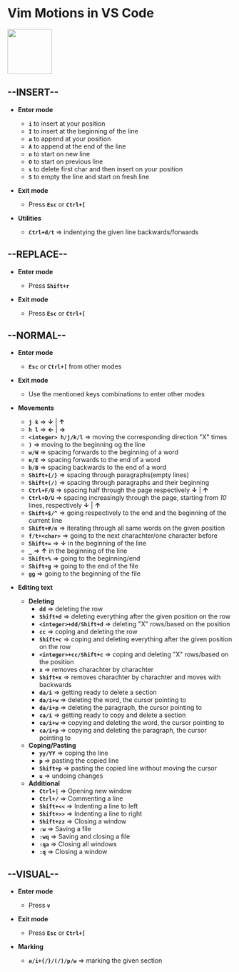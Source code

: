 # Vim Motions in VS Code

<img src="https://github.com/user-attachments/assets/d55c5e5d-8128-49ec-80fd-c40f07e1a110" width="100" height="100">

--INSERT--
-

- **Enter mode**
  - **`i`** to insert at your position
  - **`I`** to insert at the beginning of the line
  - **`a`** to append at your position
  - **`A`** to append at the end of the line
  - **`o`** to start on new line
  - **`O`** to start on previous line
  - **`s`** to delete first char and then insert on your position
  - **`S`** to empty the line and start on fresh line
    
- **Exit mode**
  - Press **`Esc`** or **`Ctrl+[`**

- **Utilities**
  - **`Ctrl+d/t`** => indentying the given line backwards/forwards
 
--REPLACE--
-

- **Enter mode**
  - Press **`Shift+r`**
    
- **Exit mode**
  - Press **`Esc`** or **`Ctrl+[`**

--NORMAL--
-

- **Enter mode**
  - **`Esc`** or **`Ctrl+[`** from other modes
  
- **Exit mode**
  - Use the mentioned keys combinations to enter other modes
    
- **Movements**
  - **`j k`** => **↓** | **↑**
  - **`h l`** => **←** | **→** 
  - **`<integer> h/j/k/l`** => moving the corresponding direction "X" times
  - **`)`** => moving to the beginning og the line
  - **`w/W`** => spacing forwards to the beginning of a word
  - **`e/E`** => spacing forwards to the end of a word
  - **`b/B`** => spacing backwards to the end of a word
  - **`Shift+{/}`** => spacing through paragraphs(empty lines)
  - **`Shift+(/)`** => spacing through paragraphs and their beginning
  - **`Ctrl+F/B`** => spacing half through the page respectively **↓**  | **↑**
  - **`Ctrl+D/U`** => spacing increasingly through the page, starting from *10* lines, respectively **↓**  | **↑**
  - **`Shift+$/^`** => going respectively to the end and the beginning of the current line
  - **`Shift+#/n`** => iterating through all same words on the given position
  - **`f/t+<char>`** => going to the next charachter/one character before
  - **`Shift+=`** => **↓** in the beginning of the line
  - **`_`** => **↑** in the beginning of the line
  - **`Shift+%`** => going to the beginning/end
  - **`Shift+g`** => going to the end of the file
  - **`gg`** => going to the beginning of the file

- **Editing text**
  - **Deleting**
    - **`dd`** => deleting the row
    - **`Shift+d`** => deleting everything after the given position on the row
    - **`<integer>+dd/Shift+d`** => deleting "X" rows/based on the position
    - **`cc`** => coping and deleting the row 
    - **`Shift+c`** => coping and deleting everything after the given position on the row
    - **`<integer>+cc/Shift+c`** => coping and deleting "X" rows/based on the position
    - **`x`** => removes charachter by charachter
    - **`Shift+x`** => removes charachter by charachter and moves with backwards
    - **`da/i`** => getting ready to delete a section
    - **`da/i+w`** => deleting the word, the cursor pointing to
    - **`da/i+p`** => deleting the paragraph, the cursor pointing to
    - **`ca/i`** => getting ready to copy and delete a section
    - **`ca/i+w`** => copying and deleting the word, the cursor pointing to
    - **`ca/i+p`** => copying and deleting the paragraph, the cursor pointing to
  - **Coping/Pasting**
    - **`yy/YY`** => coping the line
    - **`p`** => pasting the copied line
    - **`Shift+p`** => pasting the copied line without moving the cursor
    - **`u`** => undoing changes
  - **Additional**
    - **`Ctrl+|`** => Opening new window
    - **`Ctrl+/`** => Commenting a line
    - **`Shift+<<`** => Indenting a line to left
    - **`Shift+>>`** => Indenting a line to right
    - **`Shift+zz`** => Closing a window
    - **`:w`** => Saving a file
    - **`:wq`** => Saving and closing a file
    - **`:qa`** => Closing all windows
    - **`:q`** => Closing a window

--VISUAL--
-

- **Enter mode**
  - Press **`v`**
    
- **Exit mode**
  - Press **`Esc`** or **`Ctrl+[`**

- **Marking**
  - **`a/i+{/}/(/)/p/w`** => marking the given section
